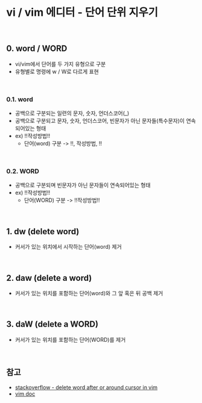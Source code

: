 # vi / vim 에디터 - 단어 단위 지우기

<br>

## 0. word / WORD

- vi/vim에서 단어를 두 가지 유형으로 구분
- 유형별로 명령에 w / W로 다르게 표현

<br>

### 0.1. word

- 공백으로 구분되는 일련의 문자, 숫자, 언더스코어(\_)
- 공백으로 구분되고 문자, 숫자, 언더스코어, 빈문자가 아닌 문자들(특수문자)이 연속되어있는 형태
- ex) !!작성방법!!
  - 단어(word) 구분 -> !!, 작성방법, !!

<br>

### 0.2. WORD

- 공백으로 구분되며 빈문자가 아닌 문자들이 연속되어있는 형태
- ex) !!작성방법!!
  - 단어(WORD) 구분 -> !!작성방법!!

<br>

## 1. dw (delete **word**)

- 커서가 있는 위치에서 시작하는 단어(word) 제거

<br>

## 2. daw (delete a **word**)

- 커서가 있는 위치를 포함하는 단어(word)와 그 앞 혹은 뒤 공백 제거

<br>

## 3. daW (delete a **WORD**)

- 커서가 있는 위치를 포함하는 단어(WORD)를 제거

<br>

## 참고

- [stackoverflow - delete word after or around cursor in vim](https://stackoverflow.com/questions/833838/delete-word-after-or-around-cursor-in-vim)
- [vim doc](http://vimdoc.sourceforge.net/htmldoc/motion.html#word)
